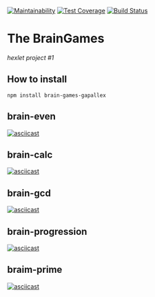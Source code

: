 [![Maintainability](https://api.codeclimate.com/v1/badges/f41f7e9a676743fe68cb/maintainability)](https://codeclimate.com/github/gapallex/project-lvl1-s438/maintainability)
[![Test Coverage](https://api.codeclimate.com/v1/badges/f41f7e9a676743fe68cb/test_coverage)](https://codeclimate.com/github/gapallex/project-lvl1-s438/test_coverage)
[![Build Status](https://travis-ci.com/gapallex/project-lvl1-s438.svg?branch=master)](https://travis-ci.com/gapallex/project-lvl1-s438)

# The BrainGames
*hexlet project #1*

## How to install
    npm install brain-games-gapallex

## brain-even
[![asciicast](https://asciinema.org/a/0zX7VhX5vDL17RSLsva6z1V6K.svg)](https://asciinema.org/a/0zX7VhX5vDL17RSLsva6z1V6K)

## brain-calc
[![asciicast](https://asciinema.org/a/PugmCBdKtdsuboLK22M14rG1q.svg)](https://asciinema.org/a/PugmCBdKtdsuboLK22M14rG1q)

## brain-gcd
[![asciicast](https://asciinema.org/a/kVNEAwEhFvbxcD6JewiZJQNDD.svg)](https://asciinema.org/a/kVNEAwEhFvbxcD6JewiZJQNDD)

## brain-progression
[![asciicast](https://asciinema.org/a/thkFdFirMifdldxgBIeBAcIFl.svg)](https://asciinema.org/a/thkFdFirMifdldxgBIeBAcIFl)

## braim-prime
[![asciicast](https://asciinema.org/a/MEBb9OE8gOpzpHPmsXbMv8sgt.svg)](https://asciinema.org/a/MEBb9OE8gOpzpHPmsXbMv8sgt)